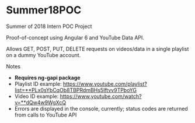 # Summer18POC
Summer of 2018 Intern POC Project

Proof-of-concept using Angular 6 and YouTube Data API.

Allows GET, POST, PUT, DELETE requests on videos/data in a single playlist on a dummy YouTube account.

Notes
- **Requires ng-gapi package**
- Playlist ID example: https://www.youtube.com/playlist?list=**PLx0sYbCqOb8TBPRdmBHs5Iftvv9TPboYG
- Video ID example: https://www.youtube.com/watch?v=**dQw4w9WgXcQ
- Errors are displayed in the console, currently; status codes are returned from calls to YouTube API
